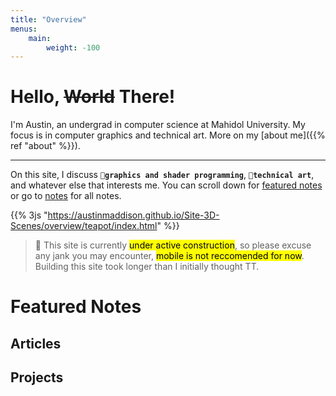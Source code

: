 ```yaml
---
title: "Overview"
menus:
    main:
        weight: -100
---
```


# Hello, <s>World</s> There!

I'm Austin, an undergrad in computer science at Mahidol University. My focus is in computer graphics and technical art. More on my [about me]({{% ref "about" %}}).

---
On this site, I discuss **`🐇graphics and shader programming`**, **`🎨technical art`**, and whatever else that interests me. You can scroll down for [featured notes](#featured-notes) or go to [notes](notes) for all notes.

{{% 3js "https://austinmaddison.github.io/Site-3D-Scenes/overview/teapot/index.html" %}}



> <span class="text-opacity-100 text-zinc-50">🔨</span> This site is currently <mark>under active construction</mark>, so please excuse any jank you may encounter, <mark>mobile is not reccomended for now</mark>. Building this site took longer than I initially thought TT. 

# Featured Notes
## Articles
## Projects







